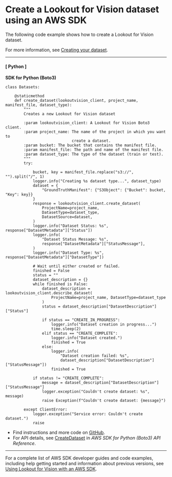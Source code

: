 # Create a Lookout for Vision dataset using an AWS SDK<a name="example_lookoutvision_CreateDataset_section"></a>

The following code example shows how to create a Lookout for Vision dataset\.

For more information, see [Creating your dataset](https://docs.aws.amazon.com/lookout-for-vision/latest/developer-guide/model-create-dataset.html)\.

------
#### [ Python ]

**SDK for Python \(Boto3\)**  
  

```
class Datasets:

    @staticmethod
    def create_dataset(lookoutvision_client, project_name, manifest_file, dataset_type):
        """
        Creates a new Lookout for Vision dataset

        :param lookoutvision_client: A Lookout for Vision Boto3 client.
        :param project_name: The name of the project in which you want to
                             create a dataset.
        :param bucket: The bucket that contains the manifest file.
        :param manifest_file: The path and name of the manifest file.
        :param dataset_type: The type of the dataset (train or test).
        """
        try:

            bucket, key = manifest_file.replace("s3://", "").split("/", 1)
            logger.info("Creating %s dataset type...", dataset_type)
            dataset = {
                "GroundTruthManifest": {"S3Object": {"Bucket": bucket, "Key": key}}
            }
            response = lookoutvision_client.create_dataset(
                ProjectName=project_name,
                DatasetType=dataset_type,
                DatasetSource=dataset,
            )
            logger.info("Dataset Status: %s", response["DatasetMetadata"]["Status"])
            logger.info(
                "Dataset Status Message: %s",
                response["DatasetMetadata"]["StatusMessage"],
            )
            logger.info("Dataset Type: %s", response["DatasetMetadata"]["DatasetType"])

            # Wait until either created or failed.
            finished = False
            status = ""
            dataset_description = {}
            while finished is False:
                dataset_description = lookoutvision_client.describe_dataset(
                    ProjectName=project_name, DatasetType=dataset_type
                )
                status = dataset_description["DatasetDescription"]["Status"]

                if status == "CREATE_IN_PROGRESS":
                    logger.info("Dataset creation in progress...")
                    time.sleep(2)
                elif status == "CREATE_COMPLETE":
                    logger.info("Dataset created.")
                    finished = True
                else:
                    logger.info(
                        "Dataset creation failed: %s",
                        dataset_description["DatasetDescription"]["StatusMessage"])
                    finished = True

            if status != "CREATE_COMPLETE":
                message = dataset_description["DatasetDescription"]["StatusMessage"]
                logger.exception("Couldn't create dataset: %s", message)
                raise Exception(f"Couldn't create dataset: {message}")

        except ClientError:
            logger.exception("Service error: Couldn't create dataset.")
            raise
```
+  Find instructions and more code on [GitHub](https://github.com/awsdocs/aws-doc-sdk-examples/tree/main/python/example_code/lookoutvision#code-examples)\. 
+  For API details, see [CreateDataset](https://docs.aws.amazon.com/goto/boto3/lookoutvision-2020-11-20/CreateDataset) in *AWS SDK for Python \(Boto3\) API Reference*\. 

------

For a complete list of AWS SDK developer guides and code examples, including help getting started and information about previous versions, see [Using Lookout for Vision with an AWS SDK](getting-started-sdk.md#sdk-general-information-section)\.